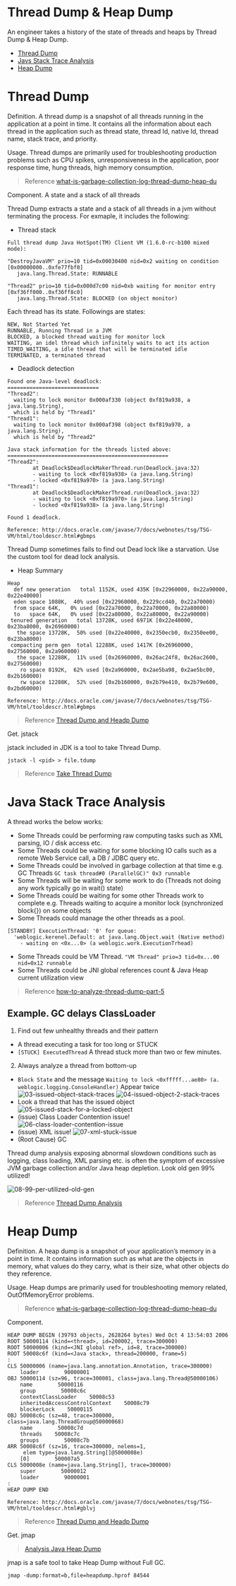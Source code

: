 # Thread Dump & Heap Dump

An engineer takes a history of the state of threads and heaps by Thread Dump & Heap Dump.

- [Thread Dump](#01)
- [Javs Stack Trace Analysis](#02)
- [Heap Dump](#03)

<a id=01></a>

# Thread Dump

Definition. A thread dump is a snapshot of all threads running in the application at a point in time. It contains all the information about each thread in the application such as thread state, thread Id, native Id, thread name, stack trace, and priority.

Usage. Thread dumps are primarily used for troubleshooting production problems such as CPU spikes, unresponsiveness in the application, poor response time, hung threads, high memory consumption.

> Reference [what-is-garbage-collection-log-thread-dump-heap-du](https://dzone.com/articles/what-is-garbage-collection-log-thread-dump-heap-du)

Component. A state and a stack of all threads

Thread Dump extracts a state and a stack of all threads in a jvm without terminating the process. For exmaple, it includes the following:

- Thread stack

```
Full thread dump Java HotSpot(TM) Client VM (1.6.0-rc-b100 mixed mode):

"DestroyJavaVM" prio=10 tid=0x00030400 nid=0x2 waiting on condition [0x00000000..0xfe77fbf0]
   java.lang.Thread.State: RUNNABLE

"Thread2" prio=10 tid=0x000d7c00 nid=0xb waiting for monitor entry [0xf36ff000..0xf36ff8c0]
   java.lang.Thread.State: BLOCKED (on object monitor)

```

Each thread has its state. Followings are states: <br/>

```
NEW, Not Started Yet
RUNNABLE, Running Thread in a JVM
BLOCKED, a blocked thread waiting for monitor lock
WAITING, an idel thread which infinitely waits to act its action
TIMED_WAITING, a idle thread that will be terminated idle
TERMINATED, a terminated thread
```

- Deadlock detection

```
Found one Java-level deadlock:
=============================
"Thread2":
  waiting to lock monitor 0x000af330 (object 0xf819a938, a java.lang.String),
  which is held by "Thread1"
"Thread1":
  waiting to lock monitor 0x000af398 (object 0xf819a970, a java.lang.String),
  which is held by "Thread2"

Java stack information for the threads listed above:
===================================================
"Thread2":
        at Deadlock$DeadlockMakerThread.run(Deadlock.java:32)
        - waiting to lock <0xf819a938> (a java.lang.String)
        - locked <0xf819a970> (a java.lang.String)
"Thread1":
        at Deadlock$DeadlockMakerThread.run(Deadlock.java:32)
        - waiting to lock <0xf819a970> (a java.lang.String)
        - locked <0xf819a938> (a java.lang.String)

Found 1 deadlock.

Reference: http://docs.oracle.com/javase/7/docs/webnotes/tsg/TSG-VM/html/tooldescr.html#gbmps
```

Thread Dump sometimes fails to find out Dead lock like a starvation. Use the custom tool for dead lock analysis.

- Heap Summary

```
Heap
  def new generation   total 1152K, used 435K [0x22960000, 0x22a90000, 0x22e40000)
  eden space 1088K,  40% used [0x22960000, 0x229ccd40, 0x22a70000)
  from space 64K,   0% used [0x22a70000, 0x22a70000, 0x22a80000)
  to   space 64K,   0% used [0x22a80000, 0x22a80000, 0x22a90000)
 tenured generation   total 13728K, used 6971K [0x22e40000, 0x23ba8000, 0x26960000)
   the space 13728K,  50% used [0x22e40000, 0x2350ecb0, 0x2350ee00, 0x23ba8000)
 compacting perm gen  total 12288K, used 1417K [0x26960000, 0x27560000, 0x2a960000)
   the space 12288K,  11% used [0x26960000, 0x26ac24f8, 0x26ac2600, 0x27560000)
    ro space 8192K,  62% used [0x2a960000, 0x2ae5ba98, 0x2ae5bc00, 0x2b160000)
    rw space 12288K,  52% used [0x2b160000, 0x2b79e410, 0x2b79e600, 0x2bd60000)

Reference: http://docs.oracle.com/javase/7/docs/webnotes/tsg/TSG-VM/html/tooldescr.html#gbmps
```

> Reference [Thread Dump and Headp Dump](http://iloveulhj.github.io/posts/java/threaddump,heapdump.html)

Get. jstack

jstack included in JDK is a tool to take Thread Dump. <br/>

`jstack -l <pid> > file.tdump`

> Reference [Take Thread Dump](https://blog.fastthread.io/2016/06/06/how-to-take-thread-dumps-7-options/)

<a id=02></a>

# Java Stack Trace Analysis

A thread works the below works:

- Some Threads could be performing raw computing tasks such as XML parsing, IO / disk access etc.
- Some Threads could be waiting for some blocking IO calls such as a remote Web Service call, a DB / JDBC query etc.
- Some Threads could be involved in garbage collection at that time e.g. GC Threads
  `GC task thread#0 (ParallelGC)" 0x3 runnable` <br/>
- Some Threads will be waiting for some work to do (Threads not doing any work typically go in wait() state)
- Some Threads could be waiting for some other Threads work to complete e.g. Threads waiting to acquire a monitor lock (synchronized block{}) on some objects
- Some Threads could manage the other threads as a pool.

```
[STANDBY] ExecutionThread: '0' for queue:
  'weblogic.kerenel.Default: at java.lang.Object.wait (Native method)
    - waiting on <0x...0> (a weblogic.work.ExecutionTrhead)

```

- Some Threads could be VM Thread.
  `"VM Thread" prio=3 tid=0x...00 nid=0x12 runnable` <br/>
- Some Threads could be JNI global references count & Java Heap current utilization view

> Reference [how-to-analyze-thread-dump-part-5](http://javaeesupportpatterns.blogspot.com/2012/07/how-to-analyze-thread-dump-part-5.html)

## Example. GC delays ClassLoader

1. Find out few unhealthy threads and their pattern

- A thread executing a task for too long or STUCK
- `[STUCK] ExecutedThread` A thread stuck more than two or few minutes.

2. Always analyze a thread from bottom-up

- `Block State` and the message `Waiting to lock <0xfffff...ae80> (a. weblogic.logging.ConsoleHandler)` Appear twice
  ![03-issued-object-stack-traces](images/03-issued-object-stack-thread.png)
  ![04-issued-object-2-stack-traces](images/04-issued-object-2-stack-trace.png)
- Look a thread that has the issued object
  ![05-issued-stack-for-a-locked-object](images/05-issued-stack-for-a-locked-object.png)
- (issue) Class Loader Contention issue!
  ![06-class-loader-contention-issue](images/06-class-loader-contention-issue.png)
- (issue) XML issue!
  ![07-xml-stuck-issue](images/07-xml-stuck-issue.png)
- (Root Cause) GC

Thread dump analysis exposing abnormal slowdown conditions such as logging, class loading, XML parsing etc. is often the symptom of excessive JVM garbage collection and/or Java heap depletion. Look old gen 99% utilized!

![08-99-per-utilized-old-gen](images/08-99-per-utilized-old-gen.png)

> Reference [Thread Dump Analysis](https://www.youtube.com/watch?v=3dKufRRT_3E)

<a id=03></a>

# Heap Dump

Definition. A heap dump is a snapshot of your application’s memory in a point in time. It contains information such as what are the objects in memory, what values do they carry, what is their size, what other objects do they reference.

Usage. Heap dumps are primarily used for troubleshooting memory related, OutOfMemoryError problems.

> Reference [what-is-garbage-collection-log-thread-dump-heap-du](https://dzone.com/articles/what-is-garbage-collection-log-thread-dump-heap-du)

Component.

```
HEAP DUMP BEGIN (39793 objects, 2628264 bytes) Wed Oct 4 13:54:03 2006
ROOT 50000114 (kind=<thread>, id=200002, trace=300000)
ROOT 50000006 (kind=<JNI global ref>, id=8, trace=300000)
ROOT 50008c6f (kind=<Java stack>, thread=200000, frame=5)
:
CLS 50000006 (name=java.lang.annotation.Annotation, trace=300000)
    loader        90000001
OBJ 50000114 (sz=96, trace=300001, class=java.lang.Thread@50000106)
    name        50000116
    group        50008c6c
    contextClassLoader    50008c53
    inheritedAccessControlContext    50008c79
    blockerLock    50000115
OBJ 50008c6c (sz=48, trace=300000, class=java.lang.ThreadGroup@50000068)
    name        50008c7d
    threads    50008c7c
    groups        50008c7b
ARR 50008c6f (sz=16, trace=300000, nelems=1,
     elem type=java.lang.String[]@5000008e)
    [0]        500007a5
CLS 5000008e (name=java.lang.String[], trace=300000)
    super        50000012
    loader        90000001
:
HEAP DUMP END

Reference: http://docs.oracle.com/javase/7/docs/webnotes/tsg/TSG-VM/html/tooldescr.html#gblvj
```

> Reference [Thread Dump and Headp Dump](http://iloveulhj.github.io/posts/java/threaddump,heapdump.html)

Get. jmap

> [Analysis Java Heap Dump](https://jupiny.com/2019/07/15/java-heap-dump-analysis/)

jmap is a safe tool to take Heap Dump without Full GC. <br/>

`jmap -dump:format=b,file=heapdump.hprof 84544`
